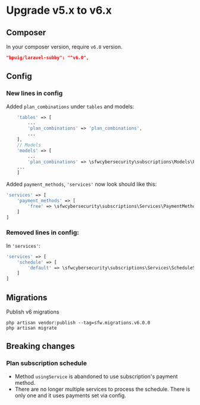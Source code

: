 # Upgrade v5.x to v6.x

## Composer

In your composer version, require `v6.0` version.

```json
"bpuig/laravel-subby": "^v6.0",
```

## Config

### New lines in config

Added `plan_combinations` under `tables` and models:

```php
    'tables' => [
        ...
        'plan_combinations' => 'plan_combinations',
        ...
    ],
    // Models
    'models' => [
        ...
        'plan_combinations' => \sfwcybersecurity\subscriptions\Models\PlanCombination::class,
    ...
    ]
```

Added `payment_methods`, `'services'` now look should like this:

```php 
'services' => [
    'payment_methods' => [
        'free' => \sfwcybersecurity\subscriptions\Services\PaymentMethods\Free::class
    ]
]
```

### Removed lines in config:

In `'services'`:

```php 
'services' => [
    'schedule' => [
        'default' => \sfwcybersecurity\subscriptions\Services\ScheduleService::class
    ]
]
```

## Migrations

Publish v6 migrations

```shell
php artisan vendor:publish --tag=sfw.migrations.v6.0.0
php artisan migrate
```

## Breaking changes

### Plan subscription schedule
* Method `usingService` is abandoned to use subscription's payment method.
* There are no longer multiple services to process the schedule. There is only one and it uses payments set via config. 

